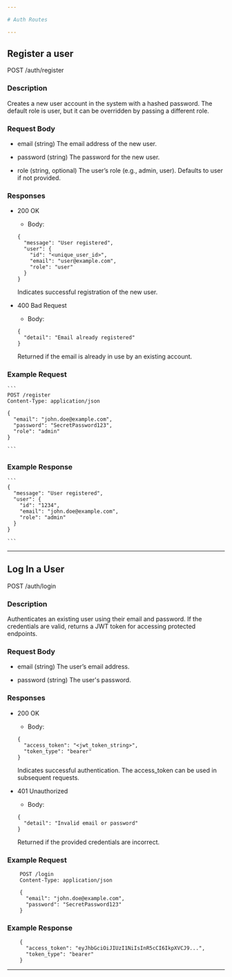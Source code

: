 ```yaml
---

# Auth Routes

---
```


## Register a user

POST /auth/register

### Description

Creates a new user account in the system with a hashed password.
The default role is user, but it can be overridden by passing a different role.

### Request Body

* email (string)
    The email address of the new user.

* password (string)
    The password for the new user.

* role (string, optional)
    The user’s role (e.g., admin, user). Defaults to user if not provided.

### Responses

* 200 OK
    * Body:
    ```
    {
      "message": "User registered",
      "user": {
        "id": "<unique_user_id>",
        "email": "user@example.com",
        "role": "user"
      }
    }

    ```
    Indicates successful registration of the new user.

* 400 Bad Request
    * Body:
    ```
    {
      "detail": "Email already registered"
    }

    ```
    Returned if the email is already in use by an existing account.

### Example Request
    ```
    POST /register
    Content-Type: application/json

    {
      "email": "john.doe@example.com",
      "password": "SecretPassword123",
      "role": "admin"
    }

    ```

### Example Response
    ```
    {
      "message": "User registered",
      "user": {
        "id": "1234",
        "email": "john.doe@example.com",
        "role": "admin"
      }
    }

    ```

---

## Log In a User

POST /auth/login

### Description

Authenticates an existing user using their email and password.
If the credentials are valid, returns a JWT token for accessing protected endpoints.

### Request Body

* email (string)
    The user’s email address.

* password (string)
    The user's password.

### Responses

* 200 OK
    * Body:
    ```
    {
      "access_token": "<jwt_token_string>",
      "token_type": "bearer"
    }

    ```
    Indicates successful authentication. The access\_token can be used in subsequent requests.

* 401 Unauthorized
    * Body:
    ```
    {
      "detail": "Invalid email or password"
    }

    ```
    Returned if the provided credentials are incorrect.

### Example Request
```
    POST /login
    Content-Type: application/json

    {
      "email": "john.doe@example.com",
      "password": "SecretPassword123"
    }
```

### Example Response
```
    {
      "access_token": "eyJhbGciOiJIUzI1NiIsInR5cCI6IkpXVCJ9...",
      "token_type": "bearer"
    }

```


---

